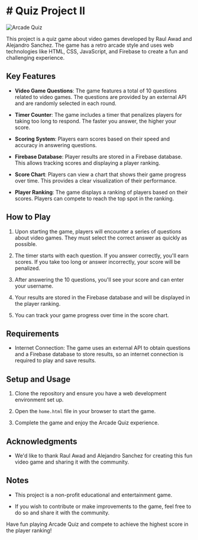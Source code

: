 # # Quiz Project II

![Arcade Quiz](arcade-quiz-cover.jpg)

This project is a quiz game about video games developed by Raul Awad and Alejandro Sanchez. The game has a retro arcade style and uses web technologies like HTML, CSS, JavaScript, and Firebase to create a fun and challenging experience.

## Key Features

- **Video Game Questions**: The game features a total of 10 questions related to video games. The questions are provided by an external API and are randomly selected in each round.

- **Timer Counter**: The game includes a timer that penalizes players for taking too long to respond. The faster you answer, the higher your score.

- **Scoring System**: Players earn scores based on their speed and accuracy in answering questions.

- **Firebase Database**: Player results are stored in a Firebase database. This allows tracking scores and displaying a player ranking.

- **Score Chart**: Players can view a chart that shows their game progress over time. This provides a clear visualization of their performance.

- **Player Ranking**: The game displays a ranking of players based on their scores. Players can compete to reach the top spot in the ranking.

## How to Play

1. Upon starting the game, players will encounter a series of questions about video games. They must select the correct answer as quickly as possible.

2. The timer starts with each question. If you answer correctly, you'll earn scores. If you take too long or answer incorrectly, your score will be penalized.

3. After answering the 10 questions, you'll see your score and can enter your username.

4. Your results are stored in the Firebase database and will be displayed in the player ranking.

5. You can track your game progress over time in the score chart.

## Requirements

- Internet Connection: The game uses an external API to obtain questions and a Firebase database to store results, so an internet connection is required to play and save results.

## Setup and Usage

1. Clone the repository and ensure you have a web development environment set up.

2. Open the `home.html` file in your browser to start the game.

3. Complete the game and enjoy the Arcade Quiz experience.

## Acknowledgments

- We'd like to thank Raul Awad and Alejandro Sanchez for creating this fun video game and sharing it with the community.

## Notes

- This project is a non-profit educational and entertainment game.

- If you wish to contribute or make improvements to the game, feel free to do so and share it with the community.

Have fun playing Arcade Quiz and compete to achieve the highest score in the player ranking!
